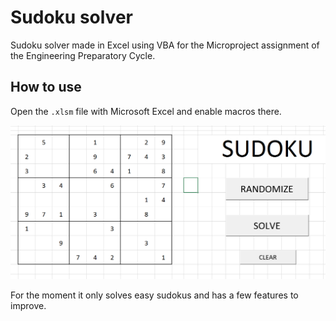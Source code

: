 # Sudoku solver

Sudoku solver made in Excel using VBA for the Microproject assignment of the Engineering Preparatory Cycle.

## How to use

Open the `.xlsm` file with Microsoft Excel and enable macros there.

![Sudoku solver](./images/example.png)

For the moment it only solves easy sudokus and has a few features to improve.
